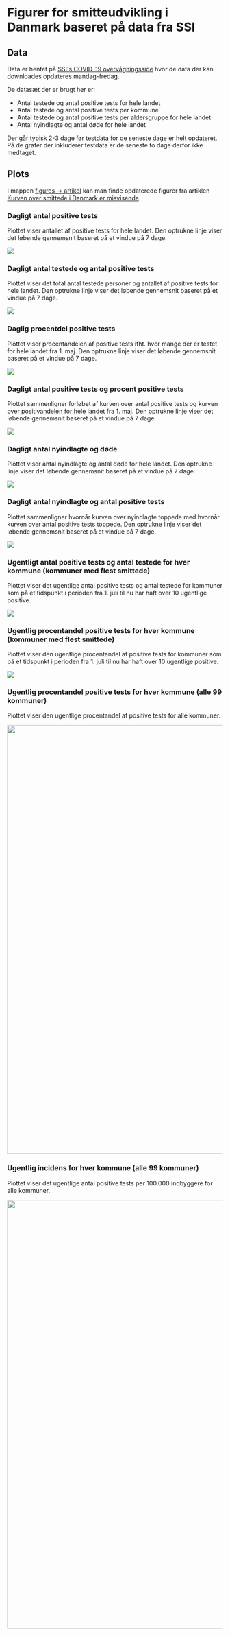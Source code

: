 # Figurer for smitteudvikling i Danmark baseret på data fra SSI

## Data

Data er hentet på [SSI's COVID-19 overvågningsside](https://www.ssi.dk/sygdomme-beredskab-og-forskning/sygdomsovervaagning/c/covid19-overvaagning) hvor de data der kan downloades opdateres mandag-fredag.

De datasæt der er brugt her er:
- Antal testede og antal positive tests for hele landet
- Antal testede og antal positive tests per kommune
- Antal testede og antal positive tests per aldersgruppe for hele landet
- Antal nyindlagte og antal døde for hele landet

Der går typisk 2-3 dage før testdata for de seneste dage er helt opdateret. På de grafer der inkluderer testdata er de seneste to dage derfor ikke medtaget.   

## Plots

I mappen [figures -> artikel](https://github.com/ktbaek/COVID-19-Danmark/tree/master/figures) kan man finde opdaterede figurer fra artiklen [Kurven over smittede i Danmark er misvisende](https://link.medium.com/Ldu11b9IQ8).

### Dagligt antal positive tests
Plottet viser antallet af positive tests for hele landet. Den optrukne linje viser det løbende gennemsnit baseret på et vindue på 7 dage. 

![](https://github.com/ktbaek/COVID-19-Danmark/blob/master/figures/fig_1_test_pos.png)

### Dagligt antal testede og antal positive tests
Plottet viser det total antal testede personer og antallet af positive tests for hele landet. Den optrukne linje viser det løbende gennemsnit baseret på et vindue på 7 dage. 

![](https://github.com/ktbaek/COVID-19-Danmark/blob/master/figures/fig_2_tests.png) 

### Daglig procentdel positive tests
Plottet viser procentandelen af positive tests ifht. hvor mange der er testet for hele landet fra 1. maj. Den optrukne linje viser det løbende gennemsnit baseret på et vindue på 7 dage. 

![](https://github.com/ktbaek/COVID-19-Danmark/blob/master/figures/fig_3_pct.png) 

### Dagligt antal positive tests og procent positive tests
Plottet sammenligner forløbet af kurven over antal positive tests og kurven over positivandelen for hele landet fra 1. maj. Den optrukne linje viser det løbende gennemsnit baseret på et vindue på 7 dage. 

![](https://github.com/ktbaek/COVID-19-Danmark/blob/master/figures/fig_4_tests_pct.png) 

### Dagligt antal nyindlagte og døde
Plottet viser antal nyindlagte og antal døde for hele landet. Den optrukne linje viser det løbende gennemsnit baseret på et vindue på 7 dage. 

![](https://github.com/ktbaek/COVID-19-Danmark/blob/master/figures/fig_5_hosp.png) 

### Dagligt antal nyindlagte og antal positive tests
Plottet sammenligner hvornår kurven over nyindlagte toppede med hvornår kurven over antal positive tests toppede. Den optrukne linje viser det løbende gennemsnit baseret på et vindue på 7 dage. 

![](https://github.com/ktbaek/COVID-19-Danmark/blob/master/figures/fig_6_postest_hosp.png) 

### Ugentligt antal positive tests og antal testede for hver kommune (kommuner med flest smittede)
Plottet viser det ugentlige antal positive tests og antal testede for kommuner som på et tidspunkt i perioden fra 1. juli til nu har haft over 10 ugentlige positive. 

![](https://github.com/ktbaek/COVID-19-Danmark/blob/master/figures/all_muni_pos_vs_test_july.png) 

### Ugentlig procentandel positive tests for hver kommune (kommuner med flest smittede)
Plottet viser den ugentlige procentandel af positive tests for kommuner som på et tidspunkt i perioden fra 1. juli til nu har haft over 10 ugentlige positive. 

![](https://github.com/ktbaek/COVID-19-Danmark/blob/master/figures/all_muni_pct_july.png) 

### Ugentlig procentandel positive tests for hver kommune (alle 99 kommuner)
Plottet viser den ugentlige procentandel af positive tests for alle kommuner. 

<img src="https://github.com/ktbaek/COVID-19-Danmark/blob/master/figures/all_muni_weekly_pos_pct_tile.png" height="1000"/>


### Ugentlig incidens for hver kommune (alle 99 kommuner)
Plottet viser det ugentlige antal positive tests per 100.000 indbyggere for alle kommuner. 

<img src="https://github.com/ktbaek/COVID-19-Danmark/blob/master/figures/all_muni_weekly_incidens_tile.png" height="1000"/>













